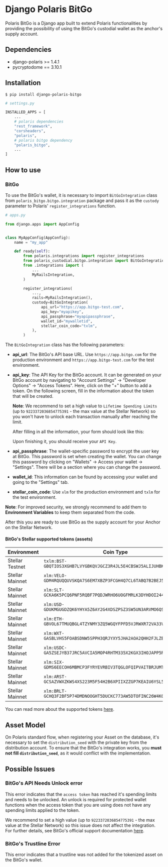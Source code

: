# Django Polaris BitGo

Polaris BitGo is a Django app built to extend Polaris functionalities by providing the possibility of using the BitGo's custodial wallet as the anchor's supply account.

## Dependencies

- django-polaris >= 1.4.1
- pycryptodome == 3.10.1

## Installation

```shell
$ pip install django-polaris-bitgo
```

```python
# settings.py

INSTALLED_APPS = [
    ...
    # polaris dependencies
    "rest_framework",
    "corsheaders",
    "polaris",
    # polaris bitgo dependency
    "polaris_bitgo",
    ...
]
```

## How to use

### BitGo

To use the BitGo's wallet, it is necessary to import `BitGoIntegration` class from `polaris_bitgo.bitgo.integration` package and pass it as the `custody` parameter to Polaris' `register_integrations` function.

```python
# apps.py

from django.apps import AppConfig


class MyAppConfig(AppConfig):
    name = "my_app"

    def ready(self):
        from polaris.integrations import register_integrations
        from polaris_custodial.bitgo.integration import BitGoIntegration
        from .integrations import (
            ...
            MyRailsIntegration,
        )

        register_integrations(
            ...,
            rails=MyRailsIntegration(),
            custody=BitGoIntegration(
                api_url="https://app.bitgo-test.com",
                api_key="myapikey",
                api_passphrase="myapipassphrase",
                wallet_id="mywalletid",
                stellar_coin_code="txlm",
            ),
        )
```

The `BitGoIntegration` class has the following parameters:

- **api_url**: The BitGo's API base URL. Use `https://app.bitgo.com` for the production environment and `https://app.bitgo-test.com` for the test environment.
  
- **api_key**: The API Key for the BitGo account. It can be generated on your BitGo account by navigating to "Account Settings" -> "Developer Options" -> "Access Tokens". Here, click on the "+" button to add a token. On the following screen, fill in the information about the token that will be created.
  
   **Note**: We recommend to set a high value to `Lifetime Spending Limits` (up to `9223372036854775391` - the max value at the Stellar Network) so you won't have to unlock each transaction manually after reaching the limit.

    After filling in all the information, your form should look like this:

    Upon finishing it, you should receive your `API Key`.

- **api_passphrase**: The wallet-specific password to encrypt the user key at BitGo. This password is set when creating the wallet. You can change this password by clicking on "Wallets" -> Access your wallet -> "Settings". There will be a section where you can change the password.
  
- **wallet_id**: This information can be found by accessing your wallet and going to the "Settings" tab.
  
- **stellar_coin_code**: Use `xlm` for the production environment and `txlm` for the test environment.

**Note**: For improved security, we strongly recommend to add them to **Environment Variables** to keep them separated from the code.

After this you are ready to use BitGo as the supply account for your Anchor on the Stellar Network.

#### BitGo's Stellar supported tokens (assets)

| Environment     | Coin Type                                                           | Code     | Issuer Website                             |
| --------------- | ------------------------------------------------------------------- | -------- | ------------------------------------------ |
| Stellar Testnet | `txlm:BST-GBQTIOS3XGHB7LVYGBKQVJGCZ3R4JL5E4CBSWJ5ALIJUHBKS6263644L` | **BST**  |
| Stellar Mainnet | `xlm:VELO-GDM4RQUQQUVSKQA7S6EM7XBZP3FCGH4Q7CL6TABQ7B2BEJ5ERARM2M5M` | **VELO** | [velo.org](velo.org)                       |
| Stellar Mainnet | `xlm:SLT-GCKA6K5PCQ6PNF5RQBF7PQDJWRHO6UOGFMRLK3DYHDOI244V47XKQ4GP`  | **SLT**  | [smartlands.io](smartlands.io)             |
| Stellar Mainnet | `xlm:USD-GDUKMGUGDZQK6YHYA5Z6AY2G4XDSZPSZ3SW5UN3ARVMO6QSRDWP5YLEX`  | **USD**  | [anchorusd.com](anchorusd.com)             |
| Stellar Mainnet | `xlm:ETH-GBVOL67TMUQBGL4TZYNMY3ZQ5WGQYFPFD5VJRWXR72VA33VFNL225PL5`  | **ETH**  | [stellarport.io](stellarport.io)           |
| Stellar Mainnet | `xlm:WXT-GASBLVHS5FOABSDNW5SPPH3QRJYXY5JHA2AOA2QHH2FJLZBRXSG4SWXT`  | **WXT**  | [wxt.wirexapp.com](wxt.wirexapp.com)       |
| Stellar Mainnet | `xlm:USDC-GA5ZSEJYB37JRC5AVCIA5MOP4RHTM335X2KGX3IHOJAPP5RE34K4KZVN` | **USDC** | [centre.io](centre.io)                     |
| Stellar Mainnet | `xlm:SIX-GDMS6EECOH6MBMCP3FYRYEVRBIV3TQGLOFQIPVAITBRJUMTI6V7A2X6Z`  | **SIX**  | [six.network](six.network)                 |
| Stellar Mainnet | `xlm:ARST-GCSAZVWXZKWS4XS223M5F54H2B6XPIIXZZGP7KEAIU6YSL5HDRGCI3DG` | **ARST** | [anchors.stablex.org](anchors.stablex.org) |
| Stellar Mainnet | `xlm:BRLT-GCHQ3F2BF5P74DMDNOOGHT5DUCKC773AW5DTOFINC26W4KGYFPYDPRSO` | **BRLT** | [anchors.stablex.org](anchors.stablex.org) |

You can read more about the supported tokens [here](https://api.bitgo.com/docs/#section/Stellar-Tokens).

## Asset Model

On Polaris standard flow, when registering your Asset on the database, it's necessary to set the `distribution_seed` with the private key from the distribution account. To ensure that the BitGo's integration works, you **must not fill `distribution_seed`**, as it would conflict with the implementation.

## Possible Issues

### BitGo's API Needs Unlock error

This error indicates that the `access token` has reached it's spending limits and needs to be unlocked. An unlock is required for protected wallet functions when the access token that you are using does not have any spending limits applied to the token.

We recommend to set a high value (up to `9223372036854775391` - the max value at the Stellar Network) so this issue does not affect the integration. For further details, see BitGo's official support documentation [here](https://bitgo.freshdesk.com/support/solutions/articles/27000051607-how-to-resolve-error-400-needs-unlock-when-trying-to-send-coins-via-the-api).

### BitGo's Trustline Error

This error indicates that a trustline was not added for the tokenized asset on the BitGo's wallet.

